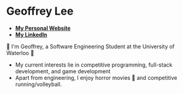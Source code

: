 # Geoffrey Lee

* **[My Personal Website](https://geoffreylee.me/)**
* **[My LinkedIn](https://www.linkedin.com/in/lgeoff31/)**

👋 I'm Geoffrey, a Software Engineering Student at the University of Waterloo 👋 
* My current interests lie in competitive programming, full-stack development, and game development
* Apart from engineering, I enjoy horror movies 👻 and competitive running/volleyball.
